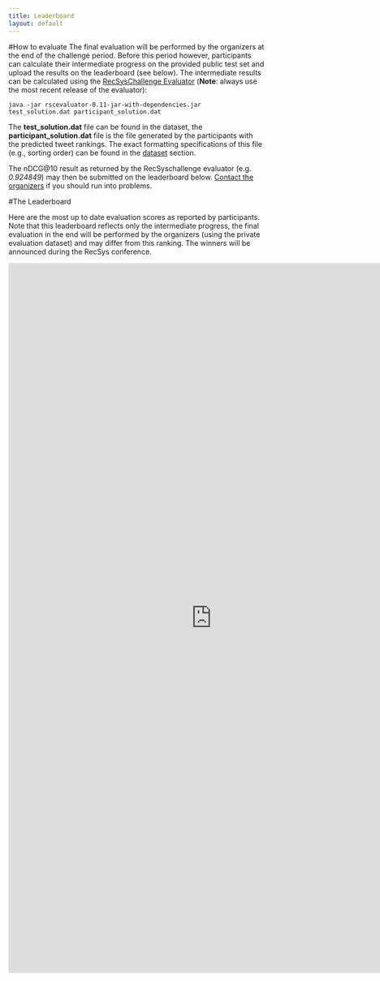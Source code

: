 ```yaml
---
title: Leaderboard
layout: default
---
```

#How to evaluate
The final evaluation will be performed by the organizers at the end of the challenge period. Before this period however, participants can calculate their intermediate progress on the provided public test set and upload the results on the leaderboard (see below). The intermediate results can be calculated using the [RecSysChallenge Evaluator](https://github.com/recsyschallenge/RSChallengeEval/releases) (**Note**: always use the most recent release of the evaluator):

    java -jar rscevaluator-0.11-jar-with-dependencies.jar test_solution.dat participant_solution.dat

The **test_solution.dat** file can be found in the dataset, the **participant_solution.dat** file is the file generated by the participants with the predicted tweet rankings. The exact formatting specifications of this file (e.g., sorting order) can be found in the [dataset](/dataset) section.

The nDCG@10 result as returned by the RecSyschallenge evaluator (e.g. *0.924849*) may then be submitted on the leaderboard below. [Contact the organizers](/organizers) if you should run into problems.

#The Leaderboard

Here are the most up to date evaluation scores as reported by participants. Note that this leaderboard reflects only the intermediate progress, the final evaluation in the end will be performed by the organizers (using the private evaluation dataset) and may differ from this ranking. The winners will be announced during the RecSys conference.



<center>
<iframe width="800" height="1400" frameBorder="0" src="http://wicaserv5.intec.ugent.be/recsysleaderboard/leaderboard.php"></iframe>
</center>
